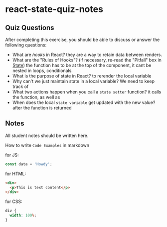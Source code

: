 # react-state-quiz-notes

## Quiz Questions

After completing this exercise, you should be able to discuss or answer the following questions:

- What are _hooks_ in React?
  they are a way to retain data between renders.
- What are the "Rules of Hooks"? (if necessary, re-read the "Pitfall" box in [State](https://react.dev/learn/state-a-components-memory))
  the function has to be at the top of the component, it cant be nested in loops, conditionals.
- What is the purpose of state in React?
  to rerender the local variable
- Why can't we just maintain state in a local variable?
  We need to keep track of
- What two actions happen when you call a `state setter` function?
  it calls the function, as well as
- When does the local `state variable` get updated with the new value?
  after the function is returned

## Notes

All student notes should be written here.

How to write `Code Examples` in markdown

for JS:

```javascript
const data = 'Howdy';
```

for HTML:

```html
<div>
  <p>This is text content</p>
</div>
```

for CSS:

```css
div {
  width: 100%;
}
```
